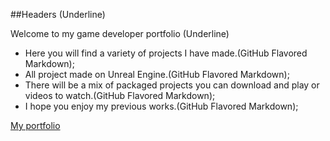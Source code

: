 ##Headers (Underline)

Welcome to my game developer portfolio (Underline)
- Here you will find a variety of projects I have made.(GitHub Flavored Markdown);
- All project made on Unreal Engine.(GitHub Flavored Markdown);
- There will be a mix of packaged projects you can download and play or videos to watch.(GitHub Flavored Markdown);
- I hope you enjoy my previous works.(GitHub Flavored Markdown);

[My portfolio](https://github.com/MichaelMcCardell/MichaelMcCardell.github.io)
